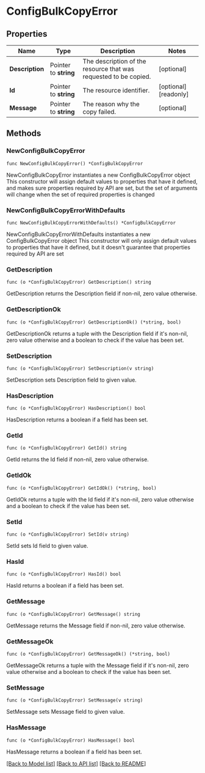 # ConfigBulkCopyError

## Properties

Name | Type | Description | Notes
------------ | ------------- | ------------- | -------------
**Description** | Pointer to **string** | The description of the resource that was requested to be copied. | [optional] 
**Id** | Pointer to **string** | The resource identifier. | [optional] [readonly] 
**Message** | Pointer to **string** | The reason why the copy failed. | [optional] 

## Methods

### NewConfigBulkCopyError

`func NewConfigBulkCopyError() *ConfigBulkCopyError`

NewConfigBulkCopyError instantiates a new ConfigBulkCopyError object
This constructor will assign default values to properties that have it defined,
and makes sure properties required by API are set, but the set of arguments
will change when the set of required properties is changed

### NewConfigBulkCopyErrorWithDefaults

`func NewConfigBulkCopyErrorWithDefaults() *ConfigBulkCopyError`

NewConfigBulkCopyErrorWithDefaults instantiates a new ConfigBulkCopyError object
This constructor will only assign default values to properties that have it defined,
but it doesn't guarantee that properties required by API are set

### GetDescription

`func (o *ConfigBulkCopyError) GetDescription() string`

GetDescription returns the Description field if non-nil, zero value otherwise.

### GetDescriptionOk

`func (o *ConfigBulkCopyError) GetDescriptionOk() (*string, bool)`

GetDescriptionOk returns a tuple with the Description field if it's non-nil, zero value otherwise
and a boolean to check if the value has been set.

### SetDescription

`func (o *ConfigBulkCopyError) SetDescription(v string)`

SetDescription sets Description field to given value.

### HasDescription

`func (o *ConfigBulkCopyError) HasDescription() bool`

HasDescription returns a boolean if a field has been set.

### GetId

`func (o *ConfigBulkCopyError) GetId() string`

GetId returns the Id field if non-nil, zero value otherwise.

### GetIdOk

`func (o *ConfigBulkCopyError) GetIdOk() (*string, bool)`

GetIdOk returns a tuple with the Id field if it's non-nil, zero value otherwise
and a boolean to check if the value has been set.

### SetId

`func (o *ConfigBulkCopyError) SetId(v string)`

SetId sets Id field to given value.

### HasId

`func (o *ConfigBulkCopyError) HasId() bool`

HasId returns a boolean if a field has been set.

### GetMessage

`func (o *ConfigBulkCopyError) GetMessage() string`

GetMessage returns the Message field if non-nil, zero value otherwise.

### GetMessageOk

`func (o *ConfigBulkCopyError) GetMessageOk() (*string, bool)`

GetMessageOk returns a tuple with the Message field if it's non-nil, zero value otherwise
and a boolean to check if the value has been set.

### SetMessage

`func (o *ConfigBulkCopyError) SetMessage(v string)`

SetMessage sets Message field to given value.

### HasMessage

`func (o *ConfigBulkCopyError) HasMessage() bool`

HasMessage returns a boolean if a field has been set.


[[Back to Model list]](../README.md#documentation-for-models) [[Back to API list]](../README.md#documentation-for-api-endpoints) [[Back to README]](../README.md)


